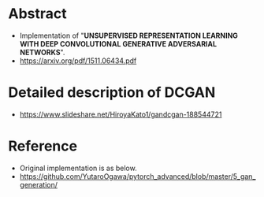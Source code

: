 # Abstract
* Implementation of "**UNSUPERVISED REPRESENTATION LEARNING WITH DEEP CONVOLUTIONAL
GENERATIVE ADVERSARIAL NETWORKS**".
* https://arxiv.org/pdf/1511.06434.pdf

# Detailed description of DCGAN
* https://www.slideshare.net/HiroyaKato1/gandcgan-188544721

# Reference
* Original implementation is as below.
* https://github.com/YutaroOgawa/pytorch_advanced/blob/master/5_gan_generation/
